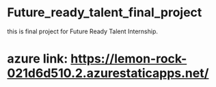 # Future_ready_talent_final_project
this is final project for Future Ready Talent Internship.
# azure link: https://lemon-rock-021d6d510.2.azurestaticapps.net/
